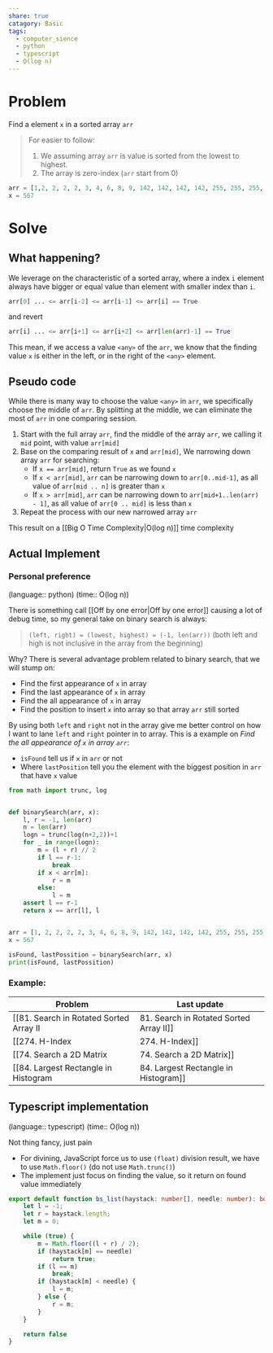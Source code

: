 ```yaml
---
share: true
catagory: Basic
tags:
  - computer_sience
  - python
  - typescript
  - O(log n)
---
```


# Problem

Find a element `x` in a sorted array `arr`

> For easier to follow:
> 1. We assuming array `arr` is value is sorted from the lowest to highest.
> 2. The array is zero-index (`arr` start from 0)

```python
arr = [1,2, 2, 2, 2, 3, 4, 6, 8, 9, 142, 142, 142, 142, 255, 255, 255, 567, 1275, 1275, 1275, 2547, 2547, 5458, 9722, 92124]
x = 567
```

# Solve

## What happening?

We leverage on the characteristic of a sorted array, where a index `i` element always have bigger or equal value than element with smaller index than `i`.

```python
arr[0] ... <= arr[i-2] <= arr[i-1] <= arr[i] == True
```

and revert

```python
arr[i] ... <= arr[i+1] <= arr[i+2] <= arr[len(arr)-1] == True
```

This mean, if we access a value `<any>` of the `arr`, we know that the finding value `x` is either in the left, or in the right of the `<any>` element.

## Pseudo code

While there is many way to choose the value `<any>` in `arr`, we specifically choose the middle of `arr`. By splitting at the middle, we can eliminate the most of `arr` in one comparing session.

1. Start with the full array `arr`, find the middle of the array `arr`, we calling it `mid` point, with value `arr[mid]`
2. Base on the comparing result of `x` and `arr[mid]`, We narrowing down array `arr` for searching:
    - If `x == arr[mid]`, return `True` as we found `x`
    - If `x < arr[mid]`, `arr` can be narrowing down to `arr[0..mid-1]`, as all value of `arr[mid .. n]` is greater than `x`
    - If `x > arr[mid]`, `arr` can be narrowing down to `arr[mid+1..len(arr) - 1]`, as all value of `arr[0 .. mid]` is less than `x`
3. Repeat the process with our new narrowed array `arr`

This result on a [[Big O Time Complexity|O(log n)]] time complexity
## Actual Implement

### Personal preference
(language:: python) (time:: O(log n))

There is something call [[Off by one error|Off by one error]] causing a lot of debug time, so my general take on binary search is always:

> `(left, right) = (lowest, highest) = (-1, len(arr))` (both left and high is not inclusive in the array from the beginning)

Why? There is several advantage problem related to binary search, that we will stump on:
- Find the first appearance of `x` in array
- Find the last appearance of `x` in array
- Find the all appearance of `x` in array
- Find the position to insert `x` into array so that array `arr` still sorted

By using both `left` and `right` not in the array give me better control on how I want to lane `left` and `right` pointer in to array. This is a example on _Find the all appearance of `x` in array `arr`_:
- `isFound` tell us if `x` in `arr` or not
- Where `lastPosition` tell you the element with the biggest position in `arr` that have `x` value

```python
from math import trunc, log


def binarySearch(arr, x):
    l, r = -1, len(arr)
    n = len(arr)
    logn = trunc(log(n+2,2))+1
    for _ in range(logn):
        m = (l + r) // 2
        if l == r-1:
            break
        if x < arr[m]:
            r = m
        else:
            l = m
    assert l == r-1
    return x == arr[l], l


arr = [1, 2, 2, 2, 2, 3, 4, 6, 8, 9, 142, 142, 142, 142, 255, 255, 255, 567, 1275, 1275, 1275, 2547, 2547, 5458, 9722, 92124]
x = 567

isFound, lastPossition = binarySearch(arr, x)
print(isFound, lastPossition)
```

### Example:

| Problem                                   | Last update                |
| ----------------------------------------- | -------------------------- |
| [[81. Search in Rotated Sorted Array II|81. Search in Rotated Sorted Array II]] | 12:10 AM - August 30, 2023 |
| [[274. H-Index|274. H-Index]]                          | 9:49 AM - August 18, 2023  |
| [[74. Search a 2D Matrix|74. Search a 2D Matrix]]                | 12:05 AM - August 30, 2023 |
| [[84. Largest Rectangle in Histogram|84. Largest Rectangle in Histogram]]    | 12:12 AM - August 30, 2023 |


## Typescript implementation
(language:: typescript) (time:: O(log n))

Not thing fancy, just pain 
- For divining, JavaScript force us to use `(float)` division result, we have to use `Math.floor()` (do not use `Math.trunc()`)
- The implement just focus on finding the value, so it return on found value immediately 

```ts
export default function bs_list(haystack: number[], needle: number): boolean {
    let l = -1;
    let r = haystack.length;
    let m = 0;

    while (true) {
        m = Math.floor((l + r) / 2);
        if (haystack[m] == needle)
            return true;
        if (l == m)
            break;
        if (haystack[m] < needle) {
            l = m;
        } else {
            r = m;
        }
    }

    return false
}
```